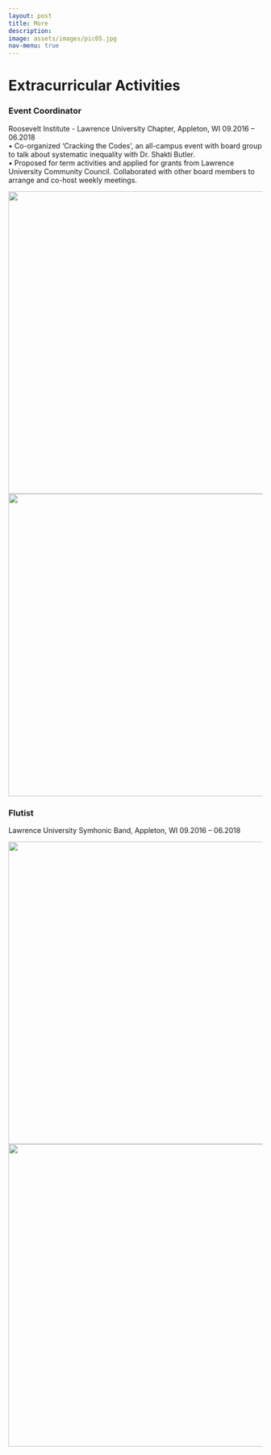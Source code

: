 ```yaml
---
layout: post
title: More
description: 
image: assets/images/pic05.jpg
nav-menu: true
---
```


# Extracurricular Activities

### Event Coordinator 
Roosevelt Institute - Lawrence University Chapter, Appleton, WI 09.2016 – 06.2018<br/>
• Co-organized ‘Cracking the Codes’, an all-campus event with board group to talk about systematic inequality with Dr. Shakti Butler.<br/>
• Proposed for term activities and applied for grants from Lawrence University Community Council. Collaborated with other board members to arrange and co-host weekly meetings.

<p float="left">
<img src="{{ "assets/images/rl.jpg" | absolute_url }}" alt="" style="width:600px"/>
<img src="{{ "assets/images/rl2.jpg" | absolute_url }}" alt="" style="width:600px"/>
</p>

### Flutist
Lawrence University Symhonic Band,  Appleton, WI 09.2016 – 06.2018

<p float="left">
<img src="{{ "assets/images/fl.jpg" | absolute_url }}" alt="" style="width:600px"/>
<img src="{{ "assets/images/fl2.jpg" | absolute_url }}" alt="" style="width:600px"/>
</p>
